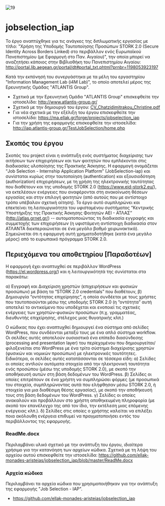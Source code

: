 ![19](https://cloud.githubusercontent.com/assets/15156086/10582659/97fcc958-7691-11e5-9705-f6a93d8f0b4a.PNG)


# jobselection_iap

Το έργο αναπτύχθηκε για τις ανάγκες της διπλωματικής εργασίας με τίτλο: "Χρήση της Υποδομής Ταυτοποίησης Προσώπων STORK 2.0 (Secure Identity Across Borders Linked) στο περιβάλλον ενός Ευρωπαϊκού Πανεπιστημίου (με Εφαρμογή στο Παν. Αιγαίου)", την οποία μπορεί να αναζητήσει κάποιος στην Βιβλιοθήκη του Πανεπιστημίου Αιγαίου: http://portal.lib.aegean.gr/portal/dt#portal_txt.phtml?prnbr=1198053923197

Κατά την εκπόνησή του συνεργάστηκα με τα μέλη του εργαστηρίου "Information Management Lab (i4M Lab)", το οποίο αποτελεί μέρος της Ερευνητικής Ομάδας "ATLANTIS Group".

- Σχετικά με την Ερευνητική Ομάδα "ATLANTIS Group" επισκεφθείτε την ιστοσελίδα: http://www.atlantis-group.gr/
- Σχετικά με την δημιουργό του έργου: [CV_Chatzidimitrakou_Christine.pdf](https://github.com/ellak-monades-aristeias/jobselection_iap/files/16151/CV_Chatzidimitrakou_Christine.pdf)
- Για νέα σχετικά με την εξέλιξη του έργου επισκεφθείτε την ιστοσελίδα: https://ma.ellak.gr/forge/projects/jobselection_iap 
- Για την χρήση της εφαρμογής επισκεφθείτε την ιστοσελίδα: http://iap.atlantis-group.gr/TestJobSelection/home.php


## Σκοπός του έργου

Σκοπός του project είναι η ανάπτυξη ενός συστήματος διαχείρισης των αιτήσεων των επιχειρήσεων και των φοιτητών που εμπλέκονται στις διαδικασίες υλοποίησης της Πρακτικής Άσκησης. Η εφαρμογή ονομάζεται “Job Selection - Internship Application Platform” (JobSelection-iap) και συνίσταται κυρίως στην ταυτοποίηση (authentication) και εξουσιοδότηση (authorization) επιχειρήσεων, με τη χρήση της ηλεκτρονικής ταυτότητας που διαθέτουν και της υποδομής STORK 2.0 (https://www.eid-stork2.eu/), να εκτελέσουν ενέργειες που αναφέρονται στη ανακοίνωση θέσεων εργασίας και στην επιλογή φοιτητών (από αυτούς που με αντίστοιχο τρόπο υπέβαλαν σχετική αίτηση). Το έργο αυτό συμπληρώνει και επεκτείνει τη λειτουργικότητα του υφισταμένου συστήματος “Κεντρικής Υποστήριξης της Πρακτικής Άσκησης Φοιτητών ΑΕΙ - ΑΤΛΑΣ” (http://atlas.grnet.gr/) -- αυτοματοποιώντας τη διαδικασία εγγραφής και συμμετοχής των επιχειρήσεων (η υφιστάμενη αντίστοιχη διαδικασία στον ΑΤΛΑΝΤΑ διεκπεραιώνεται σε ένα μεγάλο βαθμό χειρωνακτικά).
Σημειώνεται ότι η εφαρμογή αυτή χρηματοδοτήθηκε (κατά ένα μεγάλο μέρος) από το ευρωπαικό πρόγραμμα STORK 2.0.

## Περιεχόμενα του αποθετηρίου [Παραδοτέων]

Η εφαρμογή έχει αναπτυχθεί σε περιβάλλον WordPress (https://el.wordpress.org/) και η λειτουργικότητά της συνίσταται στα παρακάτω:

α) Εγγραφή και Διαχείριση χρηστών (επιχειρήσεων και φυσικών προσώπων) με βάση τα “STORK 2.0 credentials” που διαθέτουν,
β) Δημιουργία “οντότητας επιχείρησης”, η οποία συνδέεται με τους χρήστες που ταυτοποιούνται μέσω της υποδομής STORK 2.0 (η “οντότητα” αυτή αποτελεί το αντικείμενο που υποδέχεται και ενοποιεί τις σχετικές ενέργειες των χρηστών-φυσικών προσώπων (π.χ. γραμματέας, διευθυντής επιχείρησης, στέλεχος μιας θυγατρικής κλπ.)

Ο κώδικας που έχει αναπτυχθεί δημιουργεί ένα σύστημα από σελίδες WordPress, που συνδέονται μεταξύ τους με ένα απλό σύστημα workflow. Οι σελίδες αυτές αποτελούν ουσιαστικά ένα επίπεδο διασύνδεσης (processing and presentation layer) του περiεχομένου που δημιουργείται/φιλοξενείται στο WordPress με ένα τρίτο σύστημα διαχείρισης χρηστών (φυσικών και νομικών προσώπων) με ηλεκτρονικές ταυτότητες. Ειδικότερα, οι σελίδες αυτές κατατάσσονται σε τέσσερα είδη:
α) Σελίδες οι οποίες αντλούν αυτόματα στοιχεία από την ηλεκτρονική ταυτότητα ενός προσώπου (μέσω της υποδομής STORK 2.0), με σκοπό την αποθήκευσή αυτών στη βάση δεδομένων του WordPress.
β) Σελίδες οι οποίες επιτρέπουν σε ένα χρήστη να συμπληρώσει φόρμες (με προσωπικά του στοιχεία, συμπληρώνοντας αυτά που ελήφθησαν μέσω STORK 2.0, ή στοιχεία για μια διαθέσιμη θέσης εργασίας), με σκοπό την αποθήκευσή τους στη βάση δεδομένων του WordPress.
γ) Σελίδες οι οποίες ανακαλούν και προβάλλουν στο χρήστη αποθηκευμένη πληροφορία (με σκοπό τον επανέλεγχο της από τον ίδιο, την εκτέλεση μιας επόμενης ενέργειας κλπ.).
δ) Σελίδες στις οποίες ο χρήστης καλείται να επιλέξει ποια ακόλουθη ενέργεια επιθυμεί να πραγματοποιήσει εντός του περιβάλλοντος της εφαρμογής.

### ReadMe.docx

Περιλαμβάνει υλικό σχετικό με την ανάπτυξη του έργου, ιδιαίτερα χρήσιμο για την κατανόηση των αρχείων κώδικα. Σχετικά με τη λήψη του αρχείου αυτού επισκεφθείτε την ιστοσελίδα:
https://github.com/ellak-monades-aristeias/jobselection_iap/blob/master/ReadMe.docx

### Αρχεία κώδικα

Περιλαμβάνει τα αρχεία κώδικα που χρησιμοποιήθηκαν για την ανάπτυξη της εφαρμογής "Job Selection - IAP".
- https://github.com/ellak-monades-aristeias/jobselection_iap
